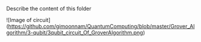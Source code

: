 Describe the content of this folder 


![Image of circuit] (https://github.com/gimoonnam/QuantumComputing/blob/master/Grover_Algorithm/3-qubit/3qubit_circuit_Of_GroverAlgorithm.png)
